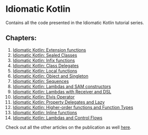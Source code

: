 # Idiomatic Kotlin
Contains all the code presented in the Idiomatic Kotlin tutorial series.

## Chapters:
1. [Idiomatic Kotlin: Extension functions](https://medium.com/tompee/idiomatic-kotlin-extension-functions-67735491851f)
2. [Idiomatic Kotlin: Sealed Classes](https://medium.com/tompee/idiomatic-kotlin-sealed-classes-bf1772d9d607)
3. [Idiomatic Kotlin: Infix functions](https://medium.com/tompee/idiomatic-kotlin-infix-functions-eea833f70c90)
4. [Idiomatic Kotlin: Class Delegates](https://medium.com/tompee/idiomatic-kotlin-class-delegates-288b24c37ac8)
5. [Idiomatic Kotlin: Local functions](https://medium.com/tompee/idiomatic-kotlin-local-functions-4421f86ac864)
6. [Idiomatic Kotlin: Object and Singleton](https://medium.com/tompee/idiomatic-kotlin-object-and-singleton-183c3cfdbd26)
7. [Idiomatic Kotlin: Sequences](https://medium.com/tompee/idiomatic-kotlin-sequences-80ebbeec1115)
8. [Idiomatic Kotlin: Lambdas and SAM constructors](https://medium.com/tompee/idiomatic-kotlin-lambdas-and-sam-constructors-fe2075965bfb)
9. [Idiomatic Kotlin: Lambdas with Receiver and DSL](https://medium.com/tompee/idiomatic-kotlin-lambdas-with-receiver-and-dsl-3cd3348e1235)
10. [Idiomatic Kotlin: Elvis Operator](https://medium.com/tompee/idiomatic-kotlin-elvis-operator-d6f5639a5130)
11. [Idiomatic Kotlin: Property Delegates and Lazy](https://medium.com/tompee/idiomatic-kotlin-property-delegates-and-lazy-11207213a788)
12. [Idiomatic Kotlin: Higher-order functions and Function Types](https://medium.com/tompee/idiomatic-kotlin-higher-order-functions-and-function-types-adb59172796)
13. [Idiomatic Kotlin: Inline functions](https://medium.com/tompee/idiomatic-kotlin-inline-functions-e39b2f90a291)
14. [Idiomatic Kotlin: Lambdas and Control Flows](https://medium.com/tompee/idiomatic-kotlin-lambdas-and-control-flows-70a7a58d7a20)

Check out all the other articles on the publication as well [here](https://medium.com/tompee).
